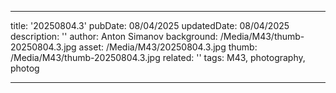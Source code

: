 ---

title: '20250804.3'
pubDate: 08/04/2025
updatedDate: 08/04/2025
description: ''
author: Anton Simanov
background: /Media/M43/thumb-20250804.3.jpg
asset: /Media/M43/20250804.3.jpg
thumb: /Media/M43/thumb-20250804.3.jpg
related: ''
tags: M43, photography, photog

---